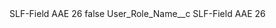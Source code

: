 <?xml version="1.0" encoding="UTF-8"?>
<CustomMetadata xmlns="http://soap.sforce.com/2006/04/metadata" xmlns:xsi="http://www.w3.org/2001/XMLSchema-instance" xmlns:xsd="http://www.w3.org/2001/XMLSchema">
    <label>SLF-Field AAE 26</label>
    <protected>false</protected>
    <values>
        <field>User_Role_Name__c</field>
        <value xsi:type="xsd:string">SLF-Field AAE 26</value>
    </values>
</CustomMetadata>
